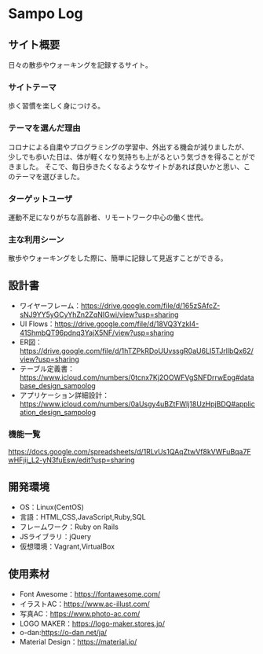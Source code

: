 # Sampo Log

## サイト概要
日々の散歩やウォーキングを記録するサイト。

### サイトテーマ
歩く習慣を楽しく身につける。

### テーマを選んだ理由
コロナによる自粛やプログラミングの学習中、外出する機会が減りましたが、
少しでも歩いた日は、体が軽くなり気持ちも上がるという気づきを得ることができました。
そこで、毎日歩きたくなるようなサイトがあれば良いかと思い、このテーマを選びました。

### ターゲットユーザ
運動不足になりがちな高齢者、リモートワーク中心の働く世代。

### 主な利用シーン
散歩やウォーキングをした際に、簡単に記録して見返すことができる。

## 設計書
- ワイヤーフレーム：https://drive.google.com/file/d/165zSAfcZ-sNJ9YY5yGCyYhZn2ZqNIGwi/view?usp=sharing
- UI Flows：https://drive.google.com/file/d/18VQ3YzkI4-41ShmbQT96pdnq3YajX5NF/view?usp=sharing
- ER図：https://drive.google.com/file/d/1hTZPkRDoUUvssgR0aU6LI5TJrllbQx62/view?usp=sharing
- テーブル定義書：https://www.icloud.com/numbers/0tcnx7Kj2OOWFVgSNFDrrwEpg#database_design_sampolog
- アプリケーション詳細設計：https://www.icloud.com/numbers/0aUsgy4uBZtFWlj18UzHpjBDQ#application_design_sampolog

### 機能一覧
https://docs.google.com/spreadsheets/d/1RLvUs1QAqZtwVf8kVWFuBqa7FwHFjij_L2-yN3fuEsw/edit?usp=sharing

## 開発環境
- OS：Linux(CentOS)
- 言語：HTML,CSS,JavaScript,Ruby,SQL
- フレームワーク：Ruby on Rails
- JSライブラリ：jQuery
- 仮想環境：Vagrant,VirtualBox

## 使用素材
- Font Awesome：https://fontawesome.com/
- イラストAC：https://www.ac-illust.com/
- 写真AC：https://www.photo-ac.com/
- LOGO MAKER：https://logo-maker.stores.jp/
- o-dan:https://o-dan.net/ja/
- Material Design：https://material.io/
